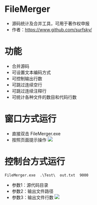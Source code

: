 # FileMerger

- 源码统计及合并工具，可用于著作权申报
- 作者：https://www.github.com/surfsky/


# 功能

- 合并源码
- 可设置文本编码方式
- 可控制输出行数
- 可跳过连续空行
- 可跳过连续注释行
- 可统计各种文件的数目和代码行数


# 窗口方式运行

- 直接双击 FileMerger.exe
- 按照页面提示操作
![](https://github.com/surfsky/FileMerger/blob/master/Images/form.png)
         
# 控制台方式运行

```
FileMerger.exe  .\Test\  out.txt  9000
```

- 参数1：源代码目录
- 参数2：输出文件路径
- 参数3：输出文件行数
![](https://github.com/surfsky/FileMerger/blob/master/Images/console.png)
